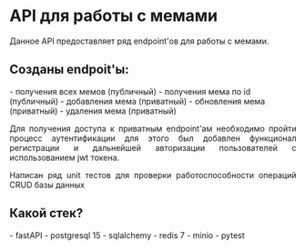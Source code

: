 <h1>API для работы с мемами</h1>
Данное API предоставляет ряд endpoint'ов для работы с мемами. 

<h2>Созданы endpoit'ы:</h2>
- получения всех мемов (публичный)
- получения мема по id (публичный)
- добавления мема (приватный)
- обновления мема (приватный)
- удаления мема (приватный)

<p align="justify">Для получения доступа к приватным endpoint'ам необходимо пройти процесс
аутентификации для этого был добавлен функционал регистрации и дальнейшей 
авторизации пользователей с использованием jwt токена.</p>

<p align="justify">Написан ряд unit тестов для проверки 
работоспособности операций CRUD базы данных</p>

<h2>Какой стек?</h2>
- fastAPI
- postgresql 15
- sqlalchemy
- redis 7
- minio
- pytest